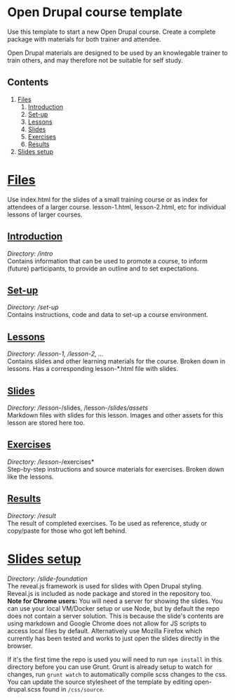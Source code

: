 # Open Drupal course template
Use this template to start a new Open Drupal course. Create a complete package with materials for both trainer and attendee.

Open Drupal materials are designed to be used by an knowlegable trainer to train others, and may therefore not be suitable for self study.

## Contents
1. [Files](#files)
   1. [Introduction](#introduction)
   2. [Set-up](#setup)
   3. [Lessons](#lessons)
   4. [Slides](#slides)
   5. [Exercises](#exercises)
   6. [Results](#results)
2. [Slides setup](#slides-setup)

# <a href="#files">Files</a>
Use index.html for the slides of a small training course or as index for attendees of a larger course. lesson-1.html, lesson-2.html, etc for individual lessons of larger courses.

## <a href="#introduction">Introduction</a>
*Directory: /intro*  
Contains information that can be used to promote a course, to inform (future) participants, to provide an outline and to set expectations.

## <a href="#setup">Set-up</a>
*Directory: /set-up*  
Contains instructions, code and data to set-up a course environment.

## <a href="#lessons">Lessons</a>
*Directory: /lesson-1, /lesson-2, ...*  
Contains slides and other learning materials for the course. Broken down in lessons.
Has a corresponding lesson-*.html file with slides.

## <a href="#slides">Slides</a>
*Directory: /lesson-*/slides, /lesson-*/slides/assets*  
Markdown files with slides for this lesson. Images and other assets for this lesson are stored here too.

## <a href="#exercises">Exercises</a>
*Directory: /lesson-*/exercises*  
Step-by-step instructions and source materials for exercises. Broken down like the lessons.

## <a href="#results">Results</a>
*Directory: /result*  
The result of completed exercises. To be used as reference, study or copy/paste for those who got left behind.

# <a href="#slides-setup">Slides setup</a>
*Directory: /slide-foundation*  
The reveal.js framework is used for slides with Open Drupal styling. Reveal.js is included as node package and stored in the repository too.  
**Note for Chrome users:** You will need a server for showing the slides. You can use your local VM/Docker setup or use Node, but by default the repo does not contain a server solution. This is because the slide's contents are using markdown and Google Chrome does not allow for JS scripts to access local files by default.
Alternatively use Mozilla Firefox which currently has been tested and works to just open the slides directly in the browser.

If it's the first time the repo is used you will need to run `npm install` in this directory before you can use Grunt. Grunt is already setup to watch for changes, run `grunt watch` to automatically compile scss changes to the css. You can update the source stylesheet of the template by editing open-drupal.scss found in `/css/source`.
